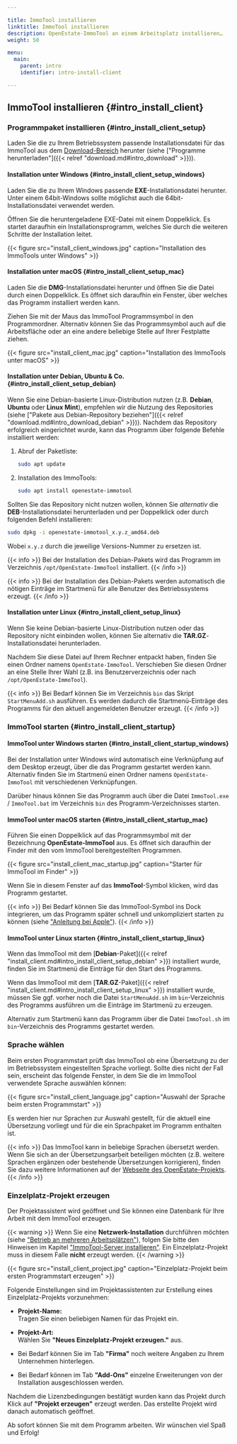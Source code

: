 ```yaml
---

title: ImmoTool installieren 
linktitle: ImmoTool installieren
description: OpenEstate-ImmoTool an einem Arbeitsplatz installieren…
weight: 50

menu:
  main:
    parent: intro
    identifier: intro-install-client

---
```


## ImmoTool installieren {#intro_install_client}


### Programmpaket installieren {#intro_install_client_setup}

Laden Sie die zu Ihrem Betriebssystem passende Installationsdatei für das ImmoTool aus dem [Download-Bereich](https://openestate.org/downloads/openestate-immotool) herunter (siehe ["Programme herunterladen"]({{< relref "download.md#intro_download" >}})).


#### Installation unter Windows {#intro_install_client_setup_windows}

Laden Sie die zu Ihrem Windows passende **EXE**-Installationsdatei herunter. Unter einem 64bit-Windows sollte möglichst auch die 64bit-Installationsdatei verwendet werden.

Öffnen Sie die heruntergeladene EXE-Datei mit einem Doppelklick. Es startet daraufhin ein Installationsprogramm, welches Sie durch die weiteren Schritte der Installation leitet.

{{< figure src="install_client_windows.jpg" caption="Installation des ImmoTools unter Windows" >}}


#### Installation unter macOS {#intro_install_client_setup_mac}

Laden Sie die **DMG**-Installationsdatei herunter und öffnen Sie die Datei durch einen Doppelklick. Es öffnet sich daraufhin ein Fenster, über welches das Programm installiert werden kann.

Ziehen Sie mit der Maus das ImmoTool Programmsymbol in den Programmordner. Alternativ können Sie das Programmsymbol auch auf die Arbeitsfläche oder an eine andere beliebige Stelle auf Ihrer Festplatte ziehen.  

{{< figure src="install_client_mac.jpg" caption="Installation des ImmoTools unter macOS" >}}


#### Installation unter Debian, Ubuntu & Co. {#intro_install_client_setup_debian}

Wenn Sie eine Debian-basierte Linux-Distribution nutzen (z.B. **Debian**, **Ubuntu** oder **Linux Mint**), empfehlen wir die Nutzung des Repositories (siehe ["Pakete aus Debian-Repository beziehen"]({{< relref "download.md#intro_download_debian" >}})). Nachdem das Repository erfolgreich eingerichtet wurde, kann das Programm über folgende Befehle installiert werden:

1.  Abruf der Paketliste:
    
    ```bash
    sudo apt update
    ```
    
2.  Installation des ImmoTools:

    ```bash
    sudo apt install openestate-immotool
    ```

Sollten Sie das Repository nicht nutzen wollen, können Sie *alternativ* die **DEB**-Installationsdatei herunterladen und per Doppelklick oder durch folgenden Befehl installieren:

```bash
sudo dpkg -i openestate-immotool_x.y.z_amd64.deb
```

Wobei `x.y.z` durch die jeweilige Versions-Nummer zu ersetzen ist.

{{< info >}}
Bei der Installation des Debian-Pakets wird das Programm im Verzeichnis `/opt/OpenEstate-ImmoTool` installiert.
{{< /info >}}

{{< info >}}
Bei der Installation des Debian-Pakets werden automatisch die nötigen Einträge im Startmenü für alle Benutzer des Betriebssystems erzeugt.
{{< /info >}}


#### Installation unter Linux {#intro_install_client_setup_linux} 

Wenn Sie keine Debian-basierte Linux-Distribution nutzen oder das Repository nicht einbinden wollen, können Sie alternativ die **TAR.GZ**-Installationsdatei herunterladen. 

Nachdem Sie diese Datei auf Ihrem Rechner entpackt haben, finden Sie einen Ordner namens `OpenEstate-ImmoTool`. Verschieben Sie diesen Ordner an eine Stelle Ihrer Wahl (z.B. ins Benutzerverzeichnis oder nach `/opt/OpenEstate-ImmoTool`).

{{< info >}}
Bei Bedarf können Sie im Verzeichnis `bin` das Skript `StartMenuAdd.sh` ausführen. Es werden dadurch die Startmenü-Einträge des Programms für den aktuell angemeldeten Benutzer erzeugt.
{{< /info >}} 


### ImmoTool starten {#intro_install_client_startup}


#### ImmoTool unter Windows starten {#intro_install_client_startup_windows}

Bei der Installation unter Windows wird automatisch eine Verknüpfung auf dem Desktop erzeugt, über die das Programm gestartet werden kann. Alternativ finden Sie im Startmenü einen Ordner namens `OpenEstate-ImmoTool` mit verschiedenen Verknüpfungen.

Darüber hinaus können Sie das Programm auch über die Datei `ImmoTool.exe` / `ImmoTool.bat` im Verzeichnis `bin` des Programm-Verzeichnisses starten.


#### ImmoTool unter macOS starten {#intro_install_client_startup_mac}

Führen Sie einen Doppelklick auf das Programmsymbol mit der Bezeichnung **OpenEstate-ImmoTool** aus. Es öffnet sich daraufhin der Finder mit den vom ImmoTool bereitgestellten Programmen.

{{< figure src="install_client_mac_startup.jpg" caption="Starter für ImmoTool im Finder" >}}

Wenn Sie in diesem Fenster auf das **ImmoTool**-Symbol klicken, wird das Programm gestartet.

{{< info >}}
Bei Bedarf können Sie das ImmoTool-Symbol ins Dock integrieren, um das Programm später schnell und unkompliziert starten zu können (siehe ["Anleitung bei Apple"](https://support.apple.com/de-de/HT201730)).
{{< /info >}}


#### ImmoTool unter Linux starten {#intro_install_client_startup_linux}

Wenn das ImmoTool mit dem [**Debian**-Paket]({{< relref "install_client.md#intro_install_client_setup_debian" >}}) installiert wurde, finden Sie im Startmenü die Einträge für den Start des Programms.

Wenn das ImmoTool mit dem [**TAR.GZ**-Paket]({{< relref "install_client.md#intro_install_client_setup_linux" >}}) installiert wurde, müssen Sie ggf. vorher noch die Datei `StartMenuAdd.sh` im `bin`-Verzeichnis des Programms ausführen um die Einträge im Startmenü zu erzeugen.

Alternativ zum Startmenü kann das Programm über die Datei `ImmoTool.sh` im `bin`-Verzeichnis des Programms gestartet werden.


### Sprache wählen

Beim ersten Programmstart prüft das ImmoTool ob eine Übersetzung zu der im Betriebssystem eingestellten Sprache vorliegt. Sollte dies nicht der Fall sein, erscheint das folgende Fenster, in dem Sie die im ImmoTool verwendete Sprache auswählen können:

{{< figure src="install_client_language.jpg" caption="Auswahl der Sprache beim ersten Programmstart" >}}

Es werden hier nur Sprachen zur Auswahl gestellt, für die aktuell eine Übersetzung vorliegt und für die ein Sprachpaket im Programm enthalten ist.

{{< info >}}
Das ImmoTool kann in beliebige Sprachen übersetzt werden. Wenn Sie sich an der Übersetzungsarbeit beteiligen möchten (z.B. weitere Sprachen ergänzen oder bestehende Übersetzungen korrigieren), finden Sie dazu weitere Informationen auf der [Webseite des OpenEstate-Projekts](https://openestate.org/immotool/translations).
{{< /info >}}


### Einzelplatz-Projekt erzeugen

Der Projektassistent wird geöffnet und Sie können eine Datenbank für Ihre Arbeit mit dem ImmoTool erzeugen.

{{< warning >}}
Wenn Sie eine **Netzwerk-Installation** durchführen möchten (siehe ["Betrieb an mehreren Arbeitsplätzen"](install_types.md#intro_install_types_network)), folgen Sie bitte den Hinweisen im Kapitel ["ImmoTool-Server installieren"](install_server.md#intro_install_server). Ein Einzelplatz-Projekt muss in diesem Falle **nicht** erzeugt werden.
{{< /warning >}}

{{< figure src="install_client_project.jpg" caption="Einzelplatz-Projekt beim ersten Programmstart erzeugen" >}}

Folgende Einstellungen sind im Projektassistenten zur Erstellung eines Einzelplatz-Projekts vorzunehmen:

-   **Projekt-Name:** \
    Tragen Sie einen beliebigen Namen für das Projekt ein.

-   **Projekt-Art:** \
    Wählen Sie **"Neues Einzelplatz-Projekt erzeugen."** aus.

-   Bei Bedarf können Sie im Tab **"Firma"** noch weitere Angaben zu Ihrem Unternehmen hinterlegen.

-   Bei Bedarf können im Tab **"Add-Ons"** einzelne Erweiterungen von der Installation ausgeschlossen werden.

Nachdem die Lizenzbedingungen bestätigt wurden kann das Projekt durch Klick auf **"Projekt erzeugen"** erzeugt werden. Das erstellte Projekt wird danach automatisch geöffnet.

Ab sofort können Sie mit dem Programm arbeiten. Wir wünschen viel Spaß und Erfolg!
